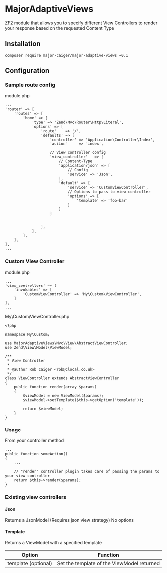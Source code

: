 # MajorAdaptiveViews
ZF2 module that allows you to specify different View Controllers to render your response based on the requested Content Type

## Installation
    composer require major-caiger/major-adaptive-views ~0.1

## Configuration
### Sample route config
module.php

    ...
    'router' => [
        'routes' => [
            'home' => [
                'type' => 'Zend\Mvc\Router\Http\Literal',
                'options' => [
                    'route'    => '/',
                    'defaults' => [
                        'controller' => 'Application\Controller\Index',
                        'action'     => 'index',
    
                        // View controller config
                        'view_controller'   => [
                            // Content-Type
                            'application/json' => [
                                // Config
                                'service' => 'Json',
                            ],
                            'default' => [
                                'service' => 'CustomViewController',
                                // Options to pass to view controller
                                'options' => [
                                    'template' => 'foo-bar'
                                ]
                            ]
                        ]


                    ],
                ],
            ],
        ],
    ],
    ...

### Custom View Controller
module.php

    ...
    'view_controllers' => [
        'invokables' => [
            'CustomViewController' => 'My\Custom\ViewController',
        ]
    ],
    ...

My\Custom\ViewController.php

    <?php
    
    namespace My\Custom;
    
    use MajorAdaptiveViews\Mvc\View\AbstractViewController;
    use Zend\View\Model\ViewModel;
    
    /**
     * View Controller
     *
     * @author Rob Caiger <rob@clocal.co.uk>
     */
    class ViewController extends AbstractViewController
    {
        public function render(array $params)
        {
            $viewModel = new ViewModel($params);
            $viewModel->setTemplate($this->getOption('template'));
    
            return $viewModel;
        }
    }

### Usage
From your controller method

    ...
    public function someAction()
    {
        ...

        // "render" controller plugin takes care of passing the params to your view controller
        return $this->render($params);
    }
    
### Existing view controllers
#### Json
Returns a JsonModel (Requires json view strategy)
No options

#### Template
Returns a ViewModel with a specified template

| Option | Function |
| ------------- | ------------- |
| template (optional) | Set the template of the ViewModel returned |